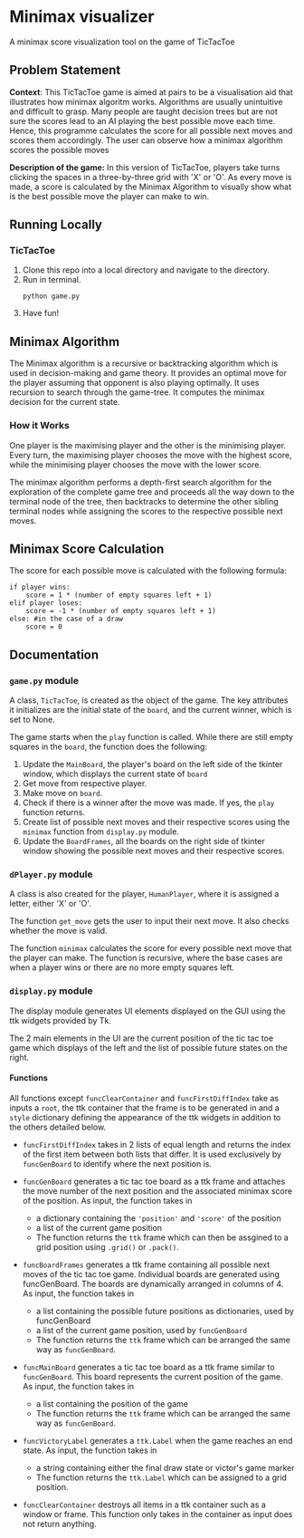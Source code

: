 # Minimax visualizer
A minimax score visualization tool on the game of TicTacToe

## Problem Statement
**Context**: This TicTacToe game is aimed at pairs to be a visualisation aid that illustrates how minimax algoritm works. Algorithms are usually unintuitive and difficult to grasp. Many people are taught decision trees but are not sure the scores lead to an AI playing the best possible move each time. Hence, this programme calculates the score for all possible next moves and scores them accordingly. The user can observe how a minimax algorithm scores the possible moves

**Description of the game:** In this version of TicTacToe, players take turns clicking the spaces in a three-by-three grid with 'X' or 'O'. As every move is made, a score is calculated by the Minimax Algorithm to visually show what is the best possible move the player can make to win.

## Running Locally
### TicTacToe
1. Clone this repo into a local directory and navigate to the directory.
2. Run in terminal.
    ```
    python game.py
    ```
3. Have fun!

## Minimax Algorithm

The Minimax algorithm is a recursive or backtracking algorithm which is used in decision-making and game theory. It provides an optimal move for the player assuming that opponent is also playing optimally. It uses recursion to search through the game-tree. It computes the minimax decision for the current state.

### How it Works
One player is the maximising player and the other is the minimising player. Every turn, the maximising player chooses the move with the highest score, while the minimising player chooses the move with the lower score. 

The minimax algorithm performs a depth-first search algorithm for the exploration of the complete game tree and proceeds all the way down to the terminal node of the tree, then backtracks to determine the other sibling terminal nodes while assigning the scores to the respective possible next moves.

## Minimax Score Calculation
The score for each possible move is calculated with the following formula:
```
if player wins:
    score = 1 * (number of empty squares left + 1)
elif player loses:
    score = -1 * (number of empty squares left + 1)
else: #in the case of a draw
    score = 0
```

## Documentation
### `game.py` module
A class, `TicTacToe`, is created as the object of the game. The key attributes it initializes are the initial state of the `board`, and the current winner, which is set to None.

The game starts when the `play` function is called. While there are still empty squares in the `board`, the function does the following:
1. Update the `MainBoard`, the player's board on the left side of the tkinter window, which displays the current state of `board`
2. Get move from respective player.
3. Make move on `board`.
4. Check if there is a winner after the move was made. If yes, the `play` function returns.
5. Create list of possible next moves and their respective scores using the `minimax` function from `display.py` module.
6. Update the `BoardFrames`, all the boards on the right side of tkinter window showing the possible next moves and their respective scores.

### `dPlayer.py` module
A class is also created for the player, `HumanPlayer`, where it is assigned a letter, either 'X' or 'O'. 

The function `get_move` gets the user to input their next move. It also checks whether the move is valid.

The function `minimax` calculates the score for every possible next move that the player can make. The function is recursive, where the base cases are when a player wins or there are no more empty squares left. 


### `display.py` module
The display module generates UI elements displayed on the GUI using the ttk widgets provided by Tk.

The 2 main elements in the UI are the current position of the tic tac toe game which displays of the left and the list of possible future states on the right.

#### **Functions**
All functions except `funcClearContainer` and `funcFirstDiffIndex` take as inputs a `root`, the ttk container that the frame is to be generated in and a `style` dictionary defining the appearance of the ttk widgets in addition to the others detailed below.

- `funcFirstDiffIndex` takes in 2 lists of equal length and returns the index of the first item between both lists that differ. It is used exclusively by `funcGenBoard` to identify where the next position is.

- `funcGenBoard` generates a tic tac toe board as a ttk frame and attaches the move     number of the next position and the associated minimax score of the position. As input, the function takes in
  - a dictionary containing the `'position'` and `'score'` of the position
  - a list of the current game position
  - The function returns the `ttk` frame which can then be assgined to a grid position using `.grid()` or `.pack()`.

- `funcBoardFrames` generates a ttk frame containing all possible next moves of the tic tac toe game. Individual boards are generated using funcGenBoard. The boards are dynamically arranged in columns of 4. As input, the function takes in
  - a list containing the possible future positions as dictionaries, used by funcGenBoard
  - a list of the current game position, used by `funcGenBoard`
  - The function returns the `ttk` frame which can be arranged the same way as `funcGenBoard`.

- `funcMainBoard` generates a tic tac toe board as a ttk frame similar to `funcGenBoard`. This board represents the current position of the game. As input, the function takes in
  - a list containing the position of the game
  - The function returns the `ttk` frame which can be arranged the same way as `funcGenBoard`.

- `funcVictoryLabel` generates a `ttk.Label` when the game reaches an end state. As input, the function takes in
  - a string containing either the final draw state or victor's game marker
  - The function returns the `ttk.Label` which can be assigned to a grid position.

- `funcClearContainer` destroys all items in a ttk container such as a window or frame. This function only takes in the container as input does not return anything.
